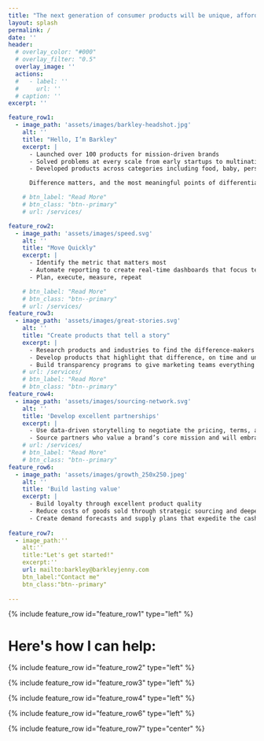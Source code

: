 ```yaml
---
title: "The next generation of consumer products will be unique, affordable, and they will tell stories that drive change."
layout: splash
permalink: /
date: ''
header:
  # overlay_color: "#000"
  # overlay_filter: "0.5"
  overlay_image: ''
  actions:
  #   - label: ''
  #     url: ''
  # caption: ''
excerpt: ''

feature_row1:
  - image_path: 'assets/images/barkley-headshot.jpg'
    alt: ''
    title: "Hello, I’m Barkley"
    excerpt: |
      - Launched over 100 products for mission-driven brands
      - Solved problems at every scale from early startups to multinationals
      - Developed products across categories including food, baby, personal care, and supplements

      Difference matters, and the most meaningful points of differentiation start with the supply chain and operations.

    # btn_label: "Read More"
    # btn_class: "btn--primary"
    # url: /services/

feature_row2:
  - image_path: 'assets/images/speed.svg'
    alt: ''
    title: "Move Quickly"
    excerpt: |
      - Identify the metric that matters most
      - Automate reporting to create real-time dashboards that focus teams and drive progress
      - Plan, execute, measure, repeat

    # btn_label: "Read More"
    # btn_class: "btn--primary"
    # url: /services/
feature_row3: 
  - image_path: 'assets/images/great-stories.svg'
    alt: ''
    title: "Create products that tell a story"
    excerpt: |
      - Research products and industries to find the difference-makers
      - Develop products that highlight that difference, on time and under budget
      - Build transparency programs to give marketing teams everything they need to tell great stories
    # url: /services/
    # btn_label: "Read More"
    # btn_class: "btn--primary"
feature_row4:
  - image_path: 'assets/images/sourcing-network.svg'
    alt: ''   
    title: 'Develop excellent partnerships'
    excerpt: |
      - Use data-driven storytelling to negotiate the pricing, terms, and service levels that will make consumers think differently 
      - Source partners who value a brand’s core mission and will embrace change
    # url: /services/
    # btn_label: "Read More"
    # btn_class: "btn--primary"
feature_row6:
  - image_path: 'assets/images/growth_250x250.jpeg'
    alt: ''   
    title: 'Build lasting value'
    excerpt: |
      - Build loyalty through excellent product quality
      - Reduce costs of goods sold through strategic sourcing and deeper partnerships
      - Create demand forecasts and supply plans that expedite the cash cycle and minimize obsolescence and chargebacks
   
feature_row7:
  - image_path:''
    alt:''   
    title:"Let's get started!"
    excerpt:''
    url: mailto:barkley@barkleyjenny.com
    btn_label:"Contact me"
    btn_class:"btn--primary"
    
---
```


{% include feature_row id="feature_row1" type="left" %}

<!-- Apply the marker-title class directly to the title -->
<h1 class="page__title marker-title">Here's how I can help:</h1>

{% include feature_row id="feature_row2" type="left" %}

{% include feature_row id="feature_row3" type="left" %}

{% include feature_row id="feature_row4" type="left" %}

{% include feature_row id="feature_row6" type="left" %}

{% include feature_row id="feature_row7" type="center" %}

